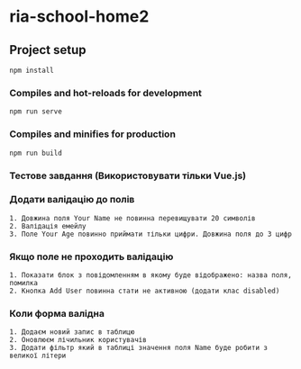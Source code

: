 
# ria-school-home2

## Project setup
```
npm install
```

### Compiles and hot-reloads for development
```
npm run serve
```

### Compiles and minifies for production
```
npm run build
```

### Тестове завдання (Використовувати тільки Vue.js)
### Додати валідацію до полів
```
1. Довжина поля Your Name не повинна перевищувати 20 символів
2. Валідація емейлу
3. Поле Your Age повинно приймати тільки цифри. Довжина поля до 3 цифр
```

### Якщо поле не проходить валідацію
```
1. Показати блок з повідомленням в якому буде відображено: назва поля, помилка
2. Кнопка Add User повинна стати не активною (додати клас disabled)
```

### Коли форма валідна
```
1. Додаєм новий запис в таблицю
2. Оновлюєм лічильник користувачів
3. Додати фільтр який в таблиці значення поля Name буде робити з великої літери
```

